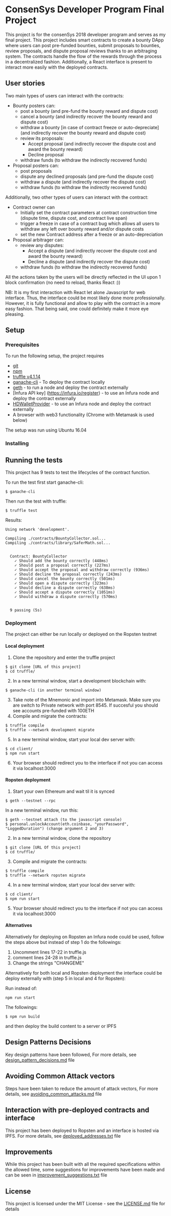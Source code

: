 # ConsenSys Developer Program Final Project

This project is for the consenSys 2018 developer program and serves as my final project. This project includes smart contracts to create a bounty DApp where users can post pre-funded bounties, submit proposals to bounties, review proposals, and dispute proposal reviews thanks to an arbitraging system. The contracts handle the flow of the rewards through the process in a decentralized fashion. Additionally, a React interface is present to interact more easily with the deployed contracts.

## User stories

Two main types of users can interact with the contracts:
- Bounty posters can:
  * post a bounty (and pre-fund the bounty reward and dispute cost)
  * cancel a bounty (and indirectly recover the bounty reward and dispute cost)
  * withdraw a bounty [in case of contract freeze or auto-depreciate] (and indirectly recover the bounty reward and dispute cost)
  * review its proposals:
    - Accept proposal (and indirectly recover the dispute cost and award the bounty reward)
    - Decline proposal
  * withdraw funds (to withdraw the indirectly recovered funds)
- Proposal posters can:
  * post proposals
  * dispute any declined proposals (and pre-fund the dispute cost)
  * withdraw a dispute (and indirectly recover the dispute cost)
  * withdraw funds (to withdraw the indirectly recovered funds)

Additionally, two other types of users can interact with the contract:
- Contract owner can
  * Initially set the contract parameters at contract construction time (dispute time, dispute cost, and contract live span)
  * trigger a freeze in case of a contract bug which allows all users to withdraw any left over bounty reward and/or dispute costs
  * set the new Contract address after a freeze or an auto-depreciation
- Proposal arbitrager can:
  * review any disputes:
    - Accept a dispute (and indirectly recover the dispute cost and award the bounty reward)
    - Decline a dispute (and indirectly recover the dispute cost)
  * withdraw funds (to withdraw the indirectly recovered funds)

All the actions taken by the users will be directly reflected in the UI upon 1 block confirmation (no need to reload, thanks React :))

NB: It is my first interaction with React let alone Javascript for web interface. Thus, the interface could be most likely done more professionally. However, it is fully functional and allow to play with the contract in a more easy fashion. That being said, one could definitely make it more eye pleasing.

## Setup

### Prerequisites

To run the following setup, the project requires
- [git](https://www.liquidweb.com/kb/install-git-ubuntu-16-04-lts/)
- [npm](https://www.npmjs.com/get-npm)
- [truffle v4.1.14](https://truffleframework.com/docs/truffle/getting-started/installation)
- [ganache-cli](https://github.com/trufflesuite/ganache-cli) - To deploy the contract locally
- [geth](https://github.com/ethereum/go-ethereum/wiki/Installing-Geth) - to run a node and deploy the contract externally
- [Infura API key] (https://infura.io/register) - to use an Infura node and deploy the contract externally
- [HDWalletProvider](https://github.com/trufflesuite/truffle-hdwallet-provider) - to use an Infura node and deploy the contract externally
- A browser with web3 functionality (Chrome with Metamask is used below)

The setup was run using Ubuntu 16.04

### Installing

## Running the tests

This project has 9 tests to test the lifecycles of the contract function.

To run the test first start ganache-cli:
```
$ ganache-cli
```

Then run the test with truffle:
```
$ truffle test
```

Results:
```
Using network 'development'.

Compiling ./contracts/BountyCollector.sol...
Compiling ./contracts/library/SaferMath.sol...


  Contract: BountyCollector
    ✓ Should add the bounty correctly (448ms)
    ✓ Should post a proposal correctly (227ms)
    ✓ Should accept the proposal and withdraw correctly (936ms)
    ✓ Should decline the proposal correctly (243ms)
    ✓ Should cancel the bounty correctly (501ms)
    ✓ Should open a dispute correctly (323ms)
    ✓ Should decline a dispute correctly (638ms)
    ✓ Should accept a dispute correctly (1051ms)
    ✓ Should withdraw a dispute correctly (570ms)


  9 passing (5s)
```

### Deployment

The project can either be run locally or deployed on the Ropsten testnet

#### Local deployment

1) Clone the repository and enter the truffle project

```
$ git clone [URL of this project]
$ cd truffle/
```

2) In a new terminal window, start a development blockchain with:
```
$ ganache-cli (in another terminal window)
```
3) Take note of the Mnemonic and import into Metamask. Make sure you are switch to Private network with port 8545. If succesful you should see accounts pre-funded with 100ETH
4) Compile and migrate the contracts:
```
$ truffle compile
$ truffle --network development migrate
```
5) In a new terminal window, start your local dev server with:
```
$ cd client/
$ npm run start
```
6) Your browser should redirect you to the interface if not you can access it via localhost:3000

#### Ropsten deployment

1) Start your own Ethereum and wait til it is synced
```
$ geth --testnet --rpc
```
In a new terminal window, run this:
```
$ geth --testnet attach (to the javascript console)
$ personal.unlockAccount(eth.coinbase, "yourPassword", "LoggedDuration") (change argument 2 and 3)
```
2) In a new terminal window, clone the repository
```
$ git clone [URL Of this project]
$ cd truffle/
```
3) Compile and migrate the contracts:
```
$ truffle compile
$ truffle --network ropsten migrate
```
4) In a new terminal window, start your local dev server with:
```
$ cd client/
$ npm run start
```
5) Your browser should redirect you to the interface if not you can access it via localhost:3000


#### Alternatives

Alternatively for deploying on Ropsten an Infura node could be used, follow the steps above but instead of step 1 do the followings:
1) Uncomment lines 17-22 in truffle.js
2) comment lines 24-28 in truffle.js
3) Change the strings "CHANGEME"

Alternatively for both local and Ropsten deployment the interface could be deploy externally with (step 5 in local and 4 for Ropsten):

Run instead of:

```
npm run start
```
The followings:

```
$ npm run build
```
and then deploy the build content to a server or IPFS

## Design Patterns Decisions

Key design patterns have been followed, For more details, see [design_pattern_decisions.md](design_pattern_decisions.md) file

## Avoiding Common Attack vectors

Steps have been taken to reduce the amount of attack vectors, For more details, see [avoiding_common_attacks.md](avoiding_common_attacks.md) file

## Interaction with pre-deployed contracts and interface

This project has been deployed to Ropsten and an interface is hosted via IPFS. For more details, see [deployed_addresses.txt](deployed_addresses.txt) file

## Improvements

While this project has been built with all the required specifications within the allowed time, some suggestions for improvements have been made and can be seen in  [improvement_suggestions.txt](improvement_suggestions.txt) file

## License

This project is licensed under the MIT License - see the [LICENSE.md](LICENSE.md) file for details
